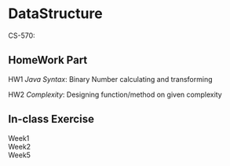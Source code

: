 # DataStructure
CS-570:
## HomeWork Part
HW1 *Java Syntax*: Binary Number calculating and transforming  

HW2 *Complexity*: Designing function/method on given complexity

## In-class Exercise
Week1  
Week2  
Week5  

